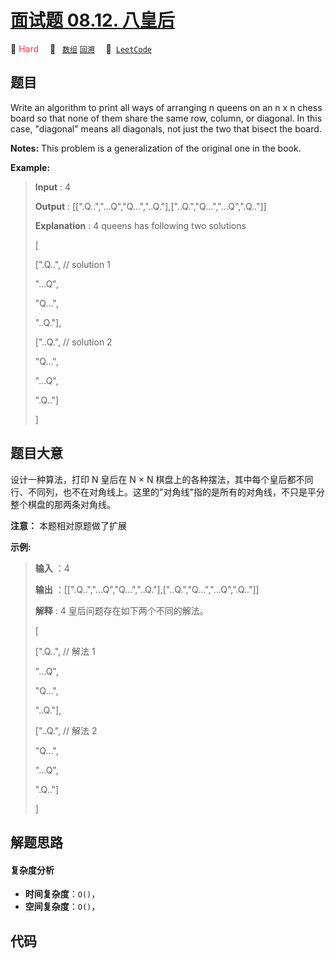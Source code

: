 # [面试题 08.12. 八皇后](https://leetcode.cn/problems/eight-queens-lcci)

🔴 <font color=#ff334b>Hard</font>&emsp; 🔖&ensp; [`数组`](/leetcode/outline/tag/array.md) [`回溯`](/leetcode/outline/tag/backtracking.md)&emsp; 🔗&ensp;[`LeetCode`](https://leetcode.cn/problems/eight-queens-lcci)


## 题目

Write an algorithm to print all ways of arranging n queens on an n x n chess
board so that none of them share the same row, column, or diagonal. In this
case, "diagonal" means all diagonals, not just the two that bisect the board.

**Notes:** This problem is a generalization of the original one in the book.

**Example:**

> 
> 
> 
> 
> 
> **Input** : 4
> 
> **Output** : [[".Q..","...Q","Q...","..Q."],["..Q.","Q...","...Q",".Q.."]]
> 
> **Explanation** : 4 queens has following two solutions
> 
> [
> 
>  [".Q..",  // solution 1
> 
>   "...Q",
> 
>   "Q...",
> 
>   "..Q."],
> 
> 
> 
>  ["..Q.",  // solution 2
> 
>   "Q...",
> 
>   "...Q",
> 
>   ".Q.."]
> 
> ]
> 
> 


## 题目大意

设计一种算法，打印 N 皇后在 N × N
棋盘上的各种摆法，其中每个皇后都不同行、不同列，也不在对角线上。这里的"对角线"指的是所有的对角线，不只是平分整个棋盘的那两条对角线。

**注意：** 本题相对原题做了扩展

**示例:**

> 
> 
> 
> 
> 
> **输入** ：4
> 
> **输出** ：[[".Q..","...Q","Q...","..Q."],["..Q.","Q...","...Q",".Q.."]]
> 
> **解释** : 4 皇后问题存在如下两个不同的解法。
> 
> [
> 
>  [".Q..",  // 解法 1
> 
>   "...Q",
> 
>   "Q...",
> 
>   "..Q."],
> 
> 
> 
>  ["..Q.",  // 解法 2
> 
>   "Q...",
> 
>   "...Q",
> 
>   ".Q.."]
> 
> ]
> 
> 


## 解题思路

#### 复杂度分析

- **时间复杂度**：`O()`，
- **空间复杂度**：`O()`，

## 代码

```javascript

```